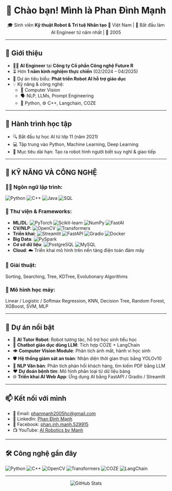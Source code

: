 <h1 align="center">👋 Chào bạn! Mình là Phan Đình Mạnh</h1>

<p align="center">
🎓 Sinh viên <strong>Kỹ thuật Robot & Trí tuệ Nhân tạo</strong>  
📍 Việt Nam | 🌱 Bắt đầu làm AI Engineer từ năm nhất | 🧠 2005  
</p>

---

## 🧠 Giới thiệu

- 👨‍💻 **AI Engineer** tại **Công ty Cổ phần Công nghệ Future R**  
- ⏳ Hơn **1 năm kinh nghiệm thực chiến** (02/2024 – 04/2025)  
- 🚀 Dự án tiêu biểu: **Phát triển Robot AI hỗ trợ giáo dục**  
- 💡 Kỹ năng & công nghệ:
  - 🤖 Computer Vision
  - 🗣️ NLP, LLMs, Prompt Engineering
  - 🐍 Python, ⚙️ C++, Langchain, COZE

---

## 📘 Hành trình học tập

- 🔍 Bắt đầu tự học AI từ lớp 11 (năm 2021)  
- 💻 Tập trung vào Python, Machine Learning, Deep Learning  
- 🎯 Mục tiêu dài hạn: Tạo ra robot hình người biết suy nghĩ & giao tiếp  

---

## 🔧 KỸ NĂNG VÀ CÔNG NGHỆ

### 👨‍💻 Ngôn ngữ lập trình:
![Python](https://img.shields.io/badge/-Python-3776AB?style=flat&logo=python&logoColor=white)
![C++](https://img.shields.io/badge/-C++-00599C?style=flat&logo=c%2B%2B&logoColor=white)
![Java](https://img.shields.io/badge/-Java-007396?style=flat&logo=java&logoColor=white)
![SQL](https://img.shields.io/badge/-SQL-4479A1?style=flat&logo=mysql&logoColor=white)

### 🧠 Thư viện & Frameworks:
- **ML/DL**: ![PyTorch](https://img.shields.io/badge/-PyTorch-EE4C2C?style=flat&logo=pytorch&logoColor=white) ![Scikit-learn](https://img.shields.io/badge/-Scikit--learn-F7931E?style=flat&logo=scikit-learn&logoColor=white) ![NumPy](https://img.shields.io/badge/-NumPy-013243?style=flat&logo=numpy&logoColor=white) ![FastAI](https://img.shields.io/badge/-FastAI-4D4D4D?style=flat)
- **CV/NLP**: ![OpenCV](https://img.shields.io/badge/-OpenCV-5C3EE8?style=flat&logo=opencv&logoColor=white) ![Transformers](https://img.shields.io/badge/-Transformers-FF6F00?style=flat&logo=huggingface&logoColor=white)
- **Triển khai**: ![Streamlit](https://img.shields.io/badge/-Streamlit-FF4B4B?style=flat&logo=streamlit&logoColor=white) ![FastAPI](https://img.shields.io/badge/-FastAPI-009688?style=flat&logo=fastapi&logoColor=white) ![Gradio](https://img.shields.io/badge/-Gradio-3A76F0?style=flat) ![Docker](https://img.shields.io/badge/-Docker-2496ED?style=flat&logo=docker&logoColor=white)
- **Big Data**: ![PySpark](https://img.shields.io/badge/-PySpark-E25A1C?style=flat&logo=apachespark&logoColor=white)
- **Cơ sở dữ liệu**: ![PostgreSQL](https://img.shields.io/badge/-PostgreSQL-336791?style=flat&logo=postgresql&logoColor=white) ![MySQL](https://img.shields.io/badge/-MySQL-00758F?style=flat&logo=mysql&logoColor=white)
- **Cloud**: ☁️ Triển khai mô hình trên nền tảng điện toán đám mây

### 🧮 Giải thuật:
Sorting, Searching, Tree, KDTree, Evolutionary Algorithms

### 🧩 Mô hình học máy:
Linear / Logistic / Softmax Regression, KNN, Decision Tree, Random Forest, XGBoost, SVM, MLP

---

## 🌟 Dự án nổi bật

- 🤖 **AI Tutor Robot**: Robot tương tác, hỗ trợ học sinh tiểu học  
- 🧠 **Chatbot giáo dục dùng LLM**: Tích hợp COZE + LangChain  
- 👁️ **Computer Vision Module**: Phân tích ánh mắt, hành vi học sinh  
- 🛡️ **Hệ thống giám sát an toàn**: Nhận diện thời gian thực bằng YOLOv10  
- 📄 **NLP Văn bản**: Phân tích phản hồi khách hàng, tìm kiếm PDF bằng LLM  
- ❤️ **Dự đoán bệnh tim**: Mô hình phân loại từ dữ liệu bảng  
- 🌐 **Triển khai AI Web App**: Ứng dụng AI bằng FastAPI / Gradio / Streamlit

---

## 📫 Kết nối với mình

- 📧 Email: [phanmanh2005hc@gmail.com](mailto:phanmanh2005hc@gmail.com)  
- 💼 LinkedIn: [Phan Đình Mạnh](https://www.linkedin.com/in/phan-%C4%91%C3%ACnh-m%E1%BA%A1nh-776832284/)  
- 📘 Facebook: [phan.inh.manh.529915](https://www.facebook.com/phan.inh.manh.529915)  
- 📺 YouTube: [AI Robotics by Manh](https://www.youtube.com/@airoboticsbymanh)

---

## 🛠️ Công nghệ gần đây

![Python](https://img.shields.io/badge/-Python-3776AB?style=flat&logo=python&logoColor=white)
![C++](https://img.shields.io/badge/-C++-00599C?style=flat&logo=c%2B%2B&logoColor=white)
![OpenCV](https://img.shields.io/badge/-OpenCV-5C3EE8?style=flat&logo=opencv&logoColor=white)
![Transformers](https://img.shields.io/badge/-Transformers-FF6F00?style=flat&logo=huggingface&logoColor=white)
![COZE](https://img.shields.io/badge/-Coze%20AI-4D4D4D?style=flat)
![LangChain](https://img.shields.io/badge/-LangChain-000000?style=flat)

---

<p align="center">
  <img src="https://github-readme-stats.vercel.app/api?username=MANH-IT&show_icons=true&theme=radical" alt="GitHub Stats" />
</p>

